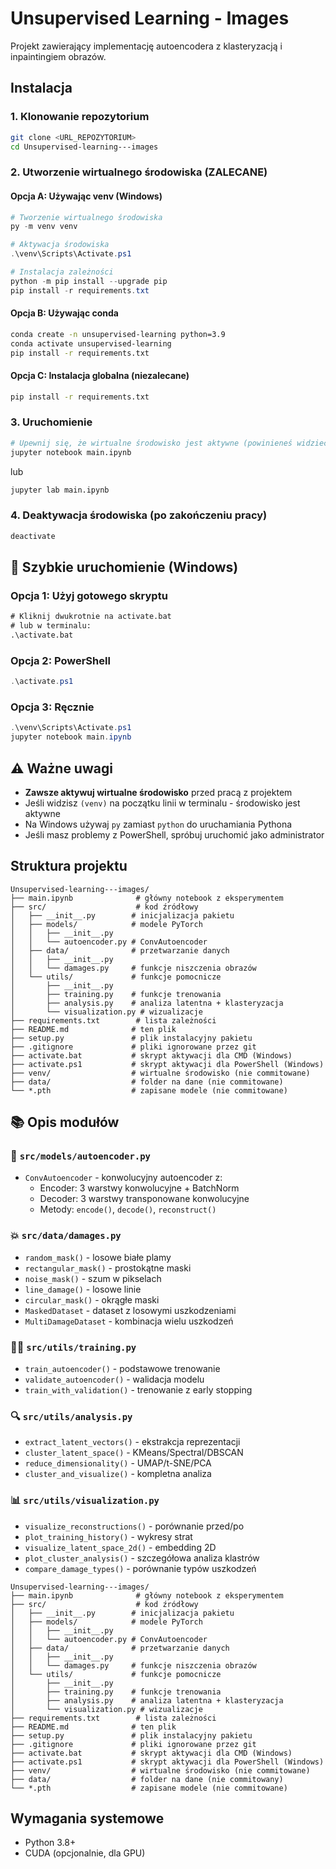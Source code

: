 # Unsupervised Learning - Images

Projekt zawierający implementację autoencodera z klasteryzacją i inpaintingiem obrazów.

## Instalacja

### 1. Klonowanie repozytorium
```bash
git clone <URL_REPOZYTORIUM>
cd Unsupervised-learning---images
```

### 2. Utworzenie wirtualnego środowiska (ZALECANE)

#### Opcja A: Używając venv (Windows)
```powershell
# Tworzenie wirtualnego środowiska
py -m venv venv

# Aktywacja środowiska
.\venv\Scripts\Activate.ps1

# Instalacja zależności
python -m pip install --upgrade pip
pip install -r requirements.txt
```

#### Opcja B: Używając conda
```bash
conda create -n unsupervised-learning python=3.9
conda activate unsupervised-learning
pip install -r requirements.txt
```

#### Opcja C: Instalacja globalna (niezalecane)
```bash
pip install -r requirements.txt
```

### 3. Uruchomienie
```bash
# Upewnij się, że wirtualne środowisko jest aktywne (powinieneś widzieć (venv) w promcie)
jupyter notebook main.ipynb
```
lub
```bash
jupyter lab main.ipynb
```

### 4. Deaktywacja środowiska (po zakończeniu pracy)
```powershell
deactivate
```

## 🎯 Szybkie uruchomienie (Windows)

### Opcja 1: Użyj gotowego skryptu
```cmd
# Kliknij dwukrotnie na activate.bat
# lub w terminalu:
.\activate.bat
```

### Opcja 2: PowerShell
```powershell
.\activate.ps1
```

### Opcja 3: Ręcznie
```powershell
.\venv\Scripts\Activate.ps1
jupyter notebook main.ipynb
```

## ⚠️ Ważne uwagi
- **Zawsze aktywuj wirtualne środowisko** przed pracą z projektem
- Jeśli widzisz `(venv)` na początku linii w terminalu - środowisko jest aktywne
- Na Windows używaj `py` zamiast `python` do uruchamiania Pythona
- Jeśli masz problemy z PowerShell, spróbuj uruchomić jako administrator

## Struktura projektu
```
Unsupervised-learning---images/
├── main.ipynb              # główny notebook z eksperymentem
├── src/                    # kod źródłowy
│   ├── __init__.py        # inicjalizacja pakietu
│   ├── models/            # modele PyTorch
│   │   ├── __init__.py   
│   │   └── autoencoder.py # ConvAutoencoder
│   ├── data/              # przetwarzanie danych
│   │   ├── __init__.py   
│   │   └── damages.py     # funkcje niszczenia obrazów
│   └── utils/             # funkcje pomocnicze
│       ├── __init__.py   
│       ├── training.py    # funkcje trenowania
│       ├── analysis.py    # analiza latentna + klasteryzacja
│       └── visualization.py # wizualizacje
├── requirements.txt        # lista zależności
├── README.md              # ten plik
├── setup.py               # plik instalacyjny pakietu
├── .gitignore             # pliki ignorowane przez git
├── activate.bat           # skrypt aktywacji dla CMD (Windows)
├── activate.ps1           # skrypt aktywacji dla PowerShell (Windows)
├── venv/                  # wirtualne środowisko (nie commitowane)
├── data/                  # folder na dane (nie commitowane)
└── *.pth                  # zapisane modele (nie commitowane)
```

## 📚 Opis modułów

### 🧠 `src/models/autoencoder.py`
- `ConvAutoencoder` - konwolucyjny autoencoder z:
  - Encoder: 3 warstwy konwolucyjne + BatchNorm
  - Decoder: 3 warstwy transponowane konwolucyjne
  - Metody: `encode()`, `decode()`, `reconstruct()`

### 💥 `src/data/damages.py`
- `random_mask()` - losowe białe plamy
- `rectangular_mask()` - prostokątne maski
- `noise_mask()` - szum w pikselach
- `line_damage()` - losowe linie
- `circular_mask()` - okrągłe maski
- `MaskedDataset` - dataset z losowymi uszkodzeniami
- `MultiDamageDataset` - kombinacja wielu uszkodzeń

### 🏃‍♂️ `src/utils/training.py`
- `train_autoencoder()` - podstawowe trenowanie
- `validate_autoencoder()` - walidacja modelu
- `train_with_validation()` - trenowanie z early stopping

### 🔍 `src/utils/analysis.py`
- `extract_latent_vectors()` - ekstrakcja reprezentacji
- `cluster_latent_space()` - KMeans/Spectral/DBSCAN
- `reduce_dimensionality()` - UMAP/t-SNE/PCA
- `cluster_and_visualize()` - kompletna analiza

### 📊 `src/utils/visualization.py`
- `visualize_reconstructions()` - porównanie przed/po
- `plot_training_history()` - wykresy strat
- `visualize_latent_space_2d()` - embedding 2D
- `plot_cluster_analysis()` - szczegółowa analiza klastrów
- `compare_damage_types()` - porównanie typów uszkodzeń
```
Unsupervised-learning---images/
├── main.ipynb              # główny notebook z eksperymentem
├── src/                    # kod źródłowy
│   ├── __init__.py        # inicjalizacja pakietu
│   ├── models/            # modele PyTorch
│   │   ├── __init__.py   
│   │   └── autoencoder.py # ConvAutoencoder
│   ├── data/              # przetwarzanie danych
│   │   ├── __init__.py   
│   │   └── damages.py     # funkcje niszczenia obrazów
│   └── utils/             # funkcje pomocnicze
│       ├── __init__.py   
│       ├── training.py    # funkcje trenowania
│       ├── analysis.py    # analiza latentna + klasteryzacja
│       └── visualization.py # wizualizacje
├── requirements.txt        # lista zależności
├── README.md              # ten plik
├── setup.py               # plik instalacyjny pakietu
├── .gitignore             # pliki ignorowane przez git
├── activate.bat           # skrypt aktywacji dla CMD (Windows)
├── activate.ps1           # skrypt aktywacji dla PowerShell (Windows)
├── venv/                  # wirtualne środowisko (nie commitowane)
├── data/                  # folder na dane (nie commitowany)
└── *.pth                  # zapisane modele (nie commitowane)
```

## Wymagania systemowe
- Python 3.8+
- CUDA (opcjonalnie, dla GPU)